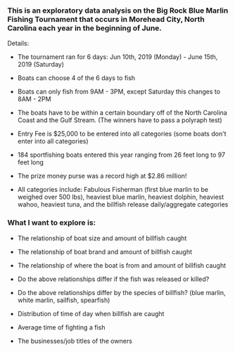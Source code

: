 ### This is an exploratory data analysis on the Big Rock Blue Marlin Fishing Tournament that occurs in Morehead City, North Carolina each year in the beginning of June.

Details:

- The tournament ran for 6 days: Jun 10th, 2019 (Monday) - June 15th, 2019 (Saturday)

- Boats can choose 4 of the 6 days to fish

- Boats can only fish from 9AM - 3PM, except Saturday this changes to 8AM - 2PM

- The boats have to be within a certain boundary off of the North Carolina Coast and the Gulf Stream. (The winners have to pass a polyraph test)

- Entry Fee is $25,000 to be entered into all categories (some boats don't enter into all categories)

- 184 sportfishing boats entered this year ranging from 26 feet long to 97 feet long

- The prize money purse was a record high at $2.86 million!

- All categories include: Fabulous Fisherman (first blue marlin to be weighed over 500 lbs), heaviest blue marlin, heaviest dolphin, heaviest wahoo, heaviest tuna, and the billfish release daily/aggregate categories 


### What I want to explore is:

- The relationship of boat size and amount of billfish caught

- The relationship of boat brand and amount of billfish caught

- The relationship of where the boat is from and amount of billfish caught

- Do the above relationships differ if the fish was released or killed? 

- Do the above relationships differ by the species of billfish? (blue marlin, white marlin, sailfish, spearfish)

- Distribution of time of day when billfish are caught

- Average time of fighting a fish 

- The businesses/job titles of the owners 

